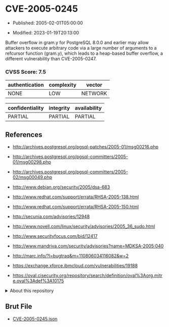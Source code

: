 # CVE-2005-0245

- Published: 2005-02-01T05:00:00

- Modified: 2023-01-19T20:13:00

Buffer overflow in gram.y for PostgreSQL 8.0.0 and earlier may allow attackers to execute arbitrary code via a large number of arguments to a refcursor function (gram.y), which leads to a heap-based buffer overflow, a different vulnerability than CVE-2005-0247.

### CVSS Score: **7.5**

| authentication | complexity | vector |
| --- | --- | --- |
| NONE | LOW | NETWORK |

| confidentiality | integrity | availability |
| --- | --- | --- |
| PARTIAL | PARTIAL | PARTIAL |

## References

* http://archives.postgresql.org/pgsql-patches/2005-01/msg00216.php

* http://archives.postgresql.org/pgsql-committers/2005-01/msg00298.php

* http://archives.postgresql.org/pgsql-committers/2005-02/msg00049.php

* http://www.debian.org/security/2005/dsa-683

* http://www.redhat.com/support/errata/RHSA-2005-138.html

* http://www.redhat.com/support/errata/RHSA-2005-150.html

* http://secunia.com/advisories/12948

* http://www.novell.com/linux/security/advisories/2005_36_sudo.html

* http://www.securityfocus.com/bid/12417

* http://www.mandriva.com/security/advisories?name=MDKSA-2005:040

* http://marc.info/?l=bugtraq&m=110806034116082&w=2

* https://exchange.xforce.ibmcloud.com/vulnerabilities/19188

* https://oval.cisecurity.org/repository/search/definition/oval%3Aorg.mitre.oval%3Adef%3A10175

<details>
<summary>About this repository</summary> 

  This repository is part of the project [Live Hack CVE](https://github.com/Live-Hack-CVE). Main website can be found [www.live-hack.org](https://www.live-hack.org) 
  
  Made by [Sn0wAlice](https://github.com/Sn0wAlice) for the people that care about security and need to have a feed of the latest CVEs. Hope you enjoy it, don't forget to star the repo and follow me on [Twitter](https://twitter.com/Sn0wAlice) and [Github](https://github.com/Sn0wAlice). And that is my [personnal website](https://www.alice-snow.me/)

  - [Home Page](https://github.com/Live-Hack-CVE)
  - [Framework](https://github.com/Live-Hack-CVE/cve-framework)
  - [CVE database](https://github.com/Live-Hack-CVE/full_database)
  - [Changelog](https://github.com/Live-Hack-CVE/Changelog)
</details>

## Brut File

* [CVE-2005-0245.json](https://raw.githubusercontent.com/Live-Hack-CVE/full_database/main/cves/2005/CVE-2005-0245.json)


